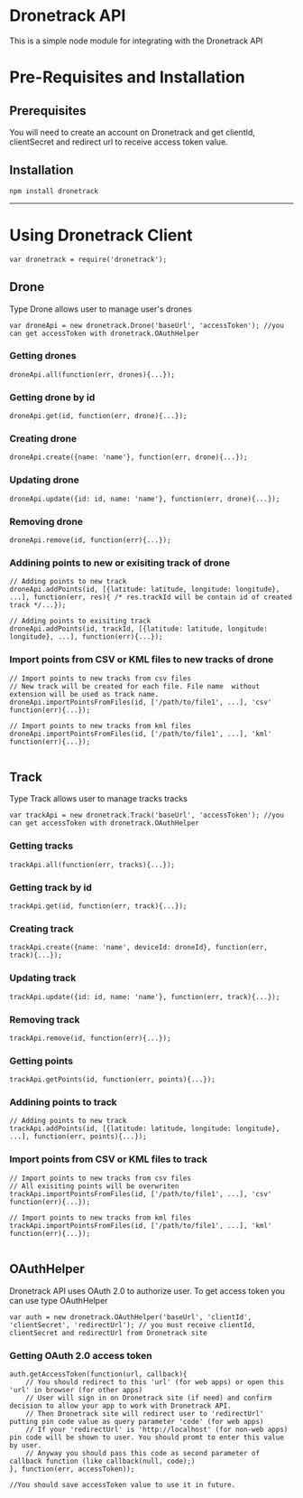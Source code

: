 # Dronetrack API

This is a simple node module for integrating with the Dronetrack  API

# Pre-Requisites and Installation
## Prerequisites

You will need to create an account on Dronetrack and get clientId, clientSecret and redirect url to receive access token value.

## Installation 
```shell
npm install dronetrack

```

---

# Using Dronetrack Client

```
var dronetrack = require('dronetrack');
```

## Drone

Type Drone allows user to manage user's drones

```
var droneApi = new dronetrack.Drone('baseUrl', 'accessToken'); //you can get accessToken with dronetrack.OAuthHelper

```

### Getting drones
```
droneApi.all(function(err, drones){...});
```

### Getting drone by id
```
droneApi.get(id, function(err, drone){...});
```

### Creating drone
```
droneApi.create({name: 'name'}, function(err, drone){...});
```

### Updating drone
```
droneApi.update({id: id, name: 'name'}, function(err, drone){...});
```

### Removing drone
```
droneApi.remove(id, function(err){...});
```

### Addining points to new or exisiting track of drone
```
// Adding points to new track
droneApi.addPoints(id, [{latitude: latitude, longitude: longitude}, ...], function(err, res){ /* res.trackId will be contain id of created track */...}); 

// Adding points to exisiting track
droneApi.addPoints(id, trackId, [{latitude: latitude, longitude: longitude}, ...], function(err){...}); 

```

### Import points from CSV or KML files to new tracks of drone

```
// Import points to new tracks from csv files
// New track will be created for each file. File name  without extension will be used as track name.
droneApi.importPointsFromFiles(id, ['/path/to/file1', ...], 'csv' function(err){...}); 

// Import points to new tracks from kml files
droneApi.importPointsFromFiles(id, ['/path/to/file1', ...], 'kml' function(err){...}); 


```


## Track

Type Track allows user to manage tracks tracks

```
var trackApi = new dronetrack.Track('baseUrl', 'accessToken'); //you can get accessToken with dronetrack.OAuthHelper

```

### Getting tracks
```
trackApi.all(function(err, tracks){...});
```

### Getting track by id
```
trackApi.get(id, function(err, track){...});
```

### Creating track
```
trackApi.create({name: 'name', deviceId: droneId}, function(err, track){...});
```

### Updating track
```
trackApi.update({id: id, name: 'name'}, function(err, track){...});
```

### Removing track
```
trackApi.remove(id, function(err){...});
```

### Getting points
```
trackApi.getPoints(id, function(err, points){...});
```

### Addining points to track
```
// Adding points to new track
trackApi.addPoints(id, [{latitude: latitude, longitude: longitude}, ...], function(err, points){...}); 

```

### Import points from CSV or KML files to  track

```
// Import points to new tracks from csv files
// All exisiting points will be overwriten
trackApi.importPointsFromFiles(id, ['/path/to/file1', ...], 'csv' function(err){...}); 

// Import points to new tracks from kml files
trackApi.importPointsFromFiles(id, ['/path/to/file1', ...], 'kml' function(err){...}); 


```

## OAuthHelper

Dronetrack API uses OAuth 2.0 to authorize user. To get access token you can use type  OAuthHelper

```
var auth = new dronetrack.OAuthHelper('baseUrl', 'clientId', 'clientSecret', 'redirectUrl'); // you must receive clientId, clientSecret and redirectUrl from Dronetrack site
```

### Getting OAuth 2.0 access token

```
auth.getAccessToken(function(url, callback){
    // You should redirect to this 'url' (for web apps) or open this 'url' in browser (for other apps)
    // User will sign in on Dronetrack site (if need) and confirm decision to allow your app to work with Dronetrack API.
    // Then Dronetrack site will redirect user to 'redirectUrl' putting pin code value as query parameter 'code' (for web apps)
    // If your 'redirectUrl' is 'http://localhost' (for non-web apps) pin code will be shown to user. You should promt to enter this value by user.
    // Anyway you should pass this code as second parameter of callback function (like callback(null, code);)
}, function(err, accessToken));

//You should save accessToken value to use it in future.

```